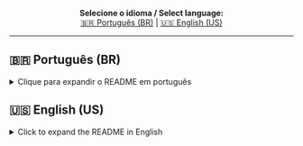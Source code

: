 <!-- Multilanguage README.md for Eisenhower_Task_Organizer -->

<p align="center">
  <b>Selecione o idioma / Select language:</b><br>
  <a href="#ptbr">🇧🇷 Português (BR)</a> |
  <a href="#enus">🇺🇸 English (US)</a>
</p>

---

## <a id="ptbr"></a>🇧🇷 Português (BR)

<details>
<summary>Clique para expandir o README em português</summary>

# EISENHOWER ORGANIZER — Organizador de Tarefas pela Matriz de Eisenhower

Versão: v0.0.0.0 — 13 de Outubro de 2025  
Autor: Fernando Nillsson Cidade

**Total de downloads acumulados:**  
![GitHub all releases](https://img.shields.io/github/downloads/fernandoncidade/Eisenhower_Task_Organizer/total?label=Downloads%20totais%20(Eisenhower%20Task%20Organizer))

## Resumo
EISENHOWER ORGANIZER é um aplicativo leve para gerenciar tarefas usando a Matriz de Eisenhower (Importante/Urgente). Permite criar tarefas, classificá-las por quadrante, marcar como concluídas (movendo automaticamente entre listas), remover itens com confirmação e exportar/importar para XLSX/PDF. Interface com suporte a Português (Brasil) e Inglês (Estados Unidos).

## Principais funcionalidades
- Adicionar tarefas rapidamente com seletor de quadrante.
- Marcar/desmarcar como concluída, movendo entre listas pendentes/concluídas.
- Remover tarefas via menu de contexto (clique direito) com confirmação.
- Salvamento automático local em tasks.json no diretório persistente do usuário.
- Exportar para XLSX e PDF (Arquivo → Salvar).
- Importar de XLSX e PDF (Arquivo → Abrir).
- Interface multilíngue: Português (Brasil) e Inglês (Estados Unidos).
- Janela “Sobre” com histórico, detalhes, avisos, licenças e política de privacidade.
- Operação offline (sem telemetria).

## Requisitos
- Windows 10 ou superior.
- Para executar a partir do código-fonte: Python 3.9+.
- Dependências: PySide6, openpyxl, reportlab, PyPDF2.

## Instalação (a partir do código-fonte Windows)
1) Criar ambiente virtual
- PowerShell:
  - py -m venv .venv
  - .\.venv\Scripts\Activate.ps1
- CMD:
  - py -m venv .venv
  - .venv\Scripts\activate

2) Instalar dependências
- pip install PySide6 openpyxl reportlab PyPDF2

3) Executar a aplicação
- py main.py

## Como usar
1) Digite a tarefa no campo “Adicione uma tarefa...” e selecione o quadrante.
2) Clique em “Adicionar Tarefa” ou pressione Enter.
3) Marque a caixa de seleção para mover a tarefa para “Concluídas”; desmarque para retornar.
4) Clique com o botão direito em uma tarefa para remover (com confirmação).
5) Menu Arquivo:
   - Novo: inicia sessão limpa.
   - Abrir: importa XLSX/PDF.
   - Salvar: exporta para XLSX/PDF.
   - Limpar: remove todos os dados.
   - Sair: fecha o app.
6) Configurações → Idioma: alterna entre pt-BR e en-US (textos atualizam imediatamente).
7) Opções → Sobre: exibe histórico, detalhes, licenças, avisos, política de privacidade e notas de versão.

## Formato e persistência de dados
- O arquivo tasks.json é salvo automaticamente no diretório persistente do usuário (ex.: AppData).
- Estrutura geral:
  {
    "quadrant1": [...],
    "quadrant1_completed": [...],
    "quadrant2": [...],
    "quadrant2_completed": [...],
    "quadrant3": [...],
    "quadrant3_completed": [...],
    "quadrant4": [...],
    "quadrant4_completed": [...]
  }

## Importação/Exportação
- XLSX:
  - Exporta/Importa 8 abas: quadrant1, quadrant1_completed, quadrant2, quadrant2_completed, quadrant3, quadrant3_completed, quadrant4, quadrant4_completed.
  - Os valores são lidos/escritos na primeira coluna de cada aba.
- PDF:
  - Exporta seções com títulos dos quadrantes e das listas concluídas.
  - Importa PDFs com seções identificáveis; caso o formato não seja reconhecido, o app informa.

## Idiomas suportados
- pt_BR: Português (Brasil)
- en_US: English (United States)

## Solução de problemas
- Não vejo minhas tarefas:
  - Verifique permissões de escrita na sua pasta de usuário (para o tasks.json).
- Importação XLSX/PDF falha:
  - Use o formato esperado (abas nomeadas por quadrante no XLSX, seções identificáveis no PDF).
- Alto consumo de recursos:
  - A aplicação é leve; problemas costumam ser externos (outros programas).

## Licenças, avisos e privacidade
- Acesse em Opções → Sobre.
- Textos são carregados de arquivos internos do aplicativo.

## Autor
- Fernando Nillsson Cidade

---

</details>

## <a id="enus"></a>🇺🇸 English (US)

<details>
<summary>Click to expand the README in English</summary>

# EISENHOWER ORGANIZER — Task Organizer using the Eisenhower Matrix

Version: v0.0.0.0 — October 13, 2025  
Author: Fernando Nillsson Cidade

**Total cumulative downloads:**  
![GitHub all releases](https://img.shields.io/github/downloads/fernandoncidade/Eisenhower_Task_Organizer/total?label=Total%20Downloads%20(Eisenhower%20Task%20Organizer))

## Summary
EISENHOWER ORGANIZER is a lightweight app to manage tasks with the Eisenhower Matrix (Important/Urgent). It lets you create tasks, classify them into quadrants, mark as completed (auto-moving between lists), remove items with confirmation, and export/import to XLSX/PDF. UI supports Portuguese (Brazil) and English (United States).

## Key features
- Quickly add tasks with a quadrant selector.
- Check/uncheck to move between pending and completed lists automatically.
- Remove tasks via right-click context menu with confirmation.
- Automatic local save to tasks.json in the user’s persistent directory.
- Export to XLSX and PDF (File → Save).
- Import from XLSX and PDF (File → Open).
- Multilingual interface: Portuguese (Brazil) and English (United States).
- “About” window with history, details, notices, licenses, privacy policy, and release notes.
- Offline operation (no telemetry).

## Requirements
- Windows 10 or later.
- To run from source: Python 3.9+.
- Dependencies: PySide6, openpyxl, reportlab, PyPDF2.

## Installation (from source on Windows)
1) Create a virtual environment
- PowerShell:
  - py -m venv .venv
  - .\.venv\Scripts\Activate.ps1
- CMD:
  - py -m venv .venv
  - .venv\Scripts\activate

2) Install dependencies
- pip install PySide6 openpyxl reportlab PyPDF2

3) Run the app
- py main.py

## How to use
1) Type the task in “Add a task...” and pick the quadrant.
2) Click “Add Task” or press Enter.
3) Tick the checkbox to move the task to “Completed”; untick to restore it.
4) Right-click a task to remove it (with confirmation).
5) File menu:
   - New: starts a clean session.
   - Open: import XLSX/PDF.
   - Save: export to XLSX/PDF.
   - Clear: remove all data.
   - Exit: close the app.
6) Settings → Language: switch between pt-BR and en-US (texts update immediately).
7) Options → About: shows history, details, licenses, notices, privacy policy, and release notes.

## Data format and persistence
- tasks.json is saved automatically in the user’s persistent directory (e.g., AppData).
- General structure:
  {
    "quadrant1": [...],
    "quadrant1_completed": [...],
    "quadrant2": [...],
    "quadrant2_completed": [...],
    "quadrant3": [...],
    "quadrant3_completed": [...],
    "quadrant4": [...],
    "quadrant4_completed": [...]
  }

## Import/Export
- XLSX:
  - Exports/Imports 8 sheets: quadrant1, quadrant1_completed, quadrant2, quadrant2_completed, quadrant3, quadrant3_completed, quadrant4, quadrant4_completed.
  - Values are written/read from the first column of each sheet.
- PDF:
  - Exports sections with quadrant and completed titles.
  - Imports PDFs with recognizable sections; if not supported, the app will warn.

## Supported languages
- pt_BR: Portuguese (Brazil)
- en_US: English (United States)

## Troubleshooting
- Tasks not appearing:
  - Check write permissions for your user folder (tasks.json).
- XLSX/PDF import fails:
  - Use the expected format (named sheets in XLSX, recognizable sections in PDF).
- High resource usage:
  - The app is lightweight; issues are likely due to other software.

## Licenses, notices, and privacy
- Available under Options → About.
- Texts are loaded from internal resource files.

## Author
- Fernando Nillsson Cidade

---

</details>
